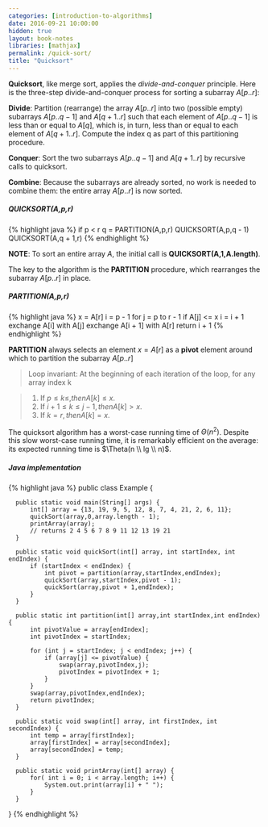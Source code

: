 ```yaml
---
categories: [introduction-to-algorithms]
date: 2016-09-21 10:00:00
hidden: true
layout: book-notes
libraries: [mathjax]
permalink: /quick-sort/
title: "Quicksort"
---
```


__Quicksort__, like merge sort, applies the _divide-and-conquer_ principle. Here is the three-step divide-and-conquer process for sorting a subarray $A[p..r]$:

__Divide__: Partition (rearrange) the array $A[p..r]$ into two (possible empty) subarrays $A[p..q - 1]$ and $A[q + 1..r]$ such that each element of $A[p..q - 1]$ is less than or equal to $A[q]$, which is, in turn, less than or equal to each element of $A[q + 1..r]$. Compute the index q as part of this partitioning procedure.

__Conquer__: Sort the two subarrays $A[p..q - 1]$ and $A[q + 1..r]$ by recursive calls to quicksort.

__Combine__: Because the subarrays are already sorted, no work is needed to combine them: the entire array $A[p..r]$ is now sorted.

##### QUICKSORT(A,p,r)

{% highlight java %}
  if p < r
    q = PARTITION(A,p,r)
    QUICKSORT(A,p,q - 1)
    QUICKSORT(A,q + 1,r)
{% endhighlight %}

__NOTE__: To sort an entire array $A$, the initial call is __QUICKSORT(A,1,A.length)__.

The key to the algorithm is the __PARTITION__ procedure, which rearranges the subarray $A[p..r]$ in place.

##### PARTITION(A,p,r)

{% highlight java %}
  x = A[r]
  i = p - 1
  for j = p to r - 1
    if A[j] <= x
      i = i + 1
      exchange A[i] with A[j]
  exchange A[i + 1] with A[r]
  return i + 1
{% endhighlight %}

__PARTITION__ always selects an element $x = A[r]$ as a __pivot__ element around which to partition the subarray $A[p..r]$

> Loop invariant: At the beginning of each iteration of the loop, for any array index k

> 1. If $p \leq k \leq, then A[k] \leq x$.
> 2. If $i + 1 \leq k \leq j - 1, then A[k] > x$.
> 3. If $k = r, then A[k] = x$.

The quicksort algorithm has a worst-case running time of $\Theta(n^2)$. Despite this slow worst-case running time, it is remarkably efficient on the average: its expected running time is $\Theta(n \\ lg \\ n)$.

##### Java implementation

{% highlight java %}
  public class Example {

      public static void main(String[] args) {
          int[] array = {13, 19, 9, 5, 12, 8, 7, 4, 21, 2, 6, 11};
          quickSort(array,0,array.length - 1);
          printArray(array);
          // returns 2 4 5 6 7 8 9 11 12 13 19 21
      }

      public static void quickSort(int[] array, int startIndex, int endIndex) {
          if (startIndex < endIndex) {
              int pivot = partition(array,startIndex,endIndex);
              quickSort(array,startIndex,pivot - 1);
              quickSort(array,pivot + 1,endIndex);
          }
      }

      public static int partition(int[] array,int startIndex,int endIndex) {
          int pivotValue = array[endIndex];
          int pivotIndex = startIndex;

          for (int j = startIndex; j < endIndex; j++) {
              if (array[j] <= pivotValue) {
                  swap(array,pivotIndex,j);
                  pivotIndex = pivotIndex + 1;
              }
          }
          swap(array,pivotIndex,endIndex);
          return pivotIndex;
      }

      public static void swap(int[] array, int firstIndex, int secondIndex) {
          int temp = array[firstIndex];
          array[firstIndex] = array[secondIndex];
          array[secondIndex] = temp;
      }

      public static void printArray(int[] array) {
          for( int i = 0; i < array.length; i++) {
              System.out.print(array[i] + " ");
          }
      }
  }
{% endhighlight %}